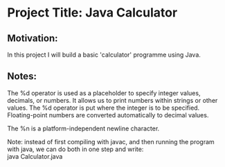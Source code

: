 # Project Title:  Java Calculator

## Motivation: 
In this project I will build a basic 'calculator' programme using Java. <br />

## Notes:
The %d operator is used as a placeholder to specify integer values, decimals, or numbers. It allows us to print numbers within strings or other values. The %d operator is put where the integer is to be specified. Floating-point numbers are converted automatically to decimal values.<br />

The %n is a platform-independent newline character.<br />

Note: instead of first compiling with javac, and then running the program with java, we can do both in one step and write: <br />
java Calculator.java<br />